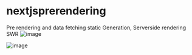 # nextjsprerendering

Pre rendering and data fetching
static Generation, Serverside rendering
SWR
![image](https://user-images.githubusercontent.com/19219572/234835789-bdc261a7-be19-48d2-b8f9-8ba96575612d.png)

![image](https://user-images.githubusercontent.com/19219572/234838462-6ffb3d69-ad4e-49aa-81ff-cba598506799.png)


